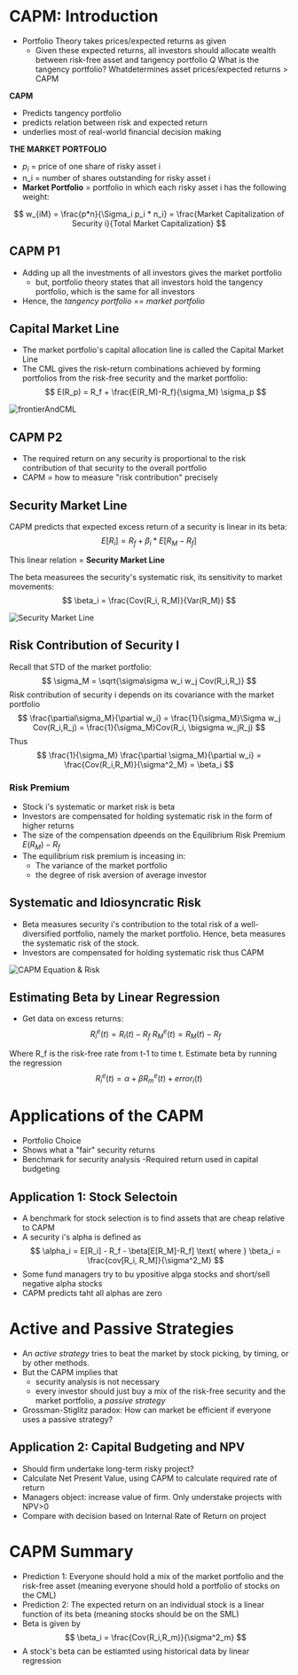 # CAPM: Introduction

- Portfolio Theory takes prices/expected returns as given 
  - Given these expected returns, all investors should allocate wealth between risk-free asset and tangency portfolio
*Q* What is the tangency portfolio? Whatdetermines asset prices/expected returns > CAPM

**CAPM**
- Predicts tangency portfolio 
- predicts relation between risk and expected return
- underlies most of real-world financial decision making

**THE MARKET PORTFOLIO**
- $p_i$ = price of one share of risky asset i
- n_i = number of shares outstanding for risky asset i 
- **Market Portfolio** = portfolio in which each risky asset i has the following weight: 

$$ 
w_{iM} = \frac{p*n}{\Sigma_i p_i * n_i} =  \frac{Market Capitalization of Security i}{Total Market Capitalization}
$$


## CAPM P1
- Adding up all the investments of all investors gives the market portfolio 
  - but, portfolio theory states that all investors hold the tangency portfolio, which is the same for all investors
- Hence, the *tangency portfolio  == market portfolio*

## Capital Market Line
- The market portfolio's capital allocation line is called the Capital Market Line
- The CML gives the risk-return combinations achieved by forming portfolios from the risk-free security and the market portfolio: 
$$ 
E(R_p) = R_f + \frac{E(R_M)-R_f}{\sigma_M} \sigma_p
$$

![frontierAndCML](frontierAndCML.png)

## CAPM P2 
- The required return on any security is proportional to the risk contribution of that security to the overall portfolio 
- CAPM = how to measure "risk contribution" precisely

## Security Market Line
CAPM predicts that expected excess return of a security is linear in its beta: 
$$
E[R_i] = R_f + \beta_i * E[R_M - R_f]
$$

This linear relation = **Security Market Line**

The beta measurees the security's systematic risk, its sensitivity to market movements: 
$$ 
\beta_i = \frac{Cov(R_i, R_M)}{Var(R_M)}
$$

![Security Market Line](picNotes/SecurityMarketLine.png)

## Risk Contribution of Security I
Recall that STD of the market portfolio: 
$$ 
\sigma_M = \sqrt{\sigma\sigma w_i w_j Cov(R_i,R_)}
$$
Risk contribution of security i depends on its covariance with the market portfolio 
$$ 
\frac{\partial\sigma_M}{\partial w_i} = \frac{1}{\sigma_M}\Sigma w_j Cov(R_i,R_j) = \frac{1}{\sigma_M}Cov(R_i, \bigsigma w_jR_j)
$$
Thus
$$
\frac{1}{\sigma_M} \frac{\partial \sigma_M}{\partial w_i} = \frac{Cov(R_i,R_M)}{\sigma^2_M} = \beta_i
$$

### Risk Premium
- Stock i's systematic or market risk is beta
- Investors are compensated for holding systematic risk in the form of higher returns
- The size of the compensation dpeends on the Equilibrium Risk Premium $E(R_M) - R_f$
- The equilibrium risk premium is inceasing in:
    - The variance of the market portfolio
    - the degree of risk aversion of average investor

    
## Systematic and Idiosyncratic Risk
- Beta measures security i's contribution to the total risk of a well-diversified portfolio, namely the market portfolio. 
  Hence, beta measures the systematic risk of the stock.
- Investors are compensated for holding systematic risk thus CAPM

![CAPM Equation & Risk](capmEquation.png)



## Estimating Beta by Linear Regression
- Get data on excess returns: 
$$
R^e_i(t) = R_i(t) - R_f \text{        } R^e_M(t) = R_M(t) - R_f
$$

Where R_f is the risk-free rate from t-1 to time t.
Estimate beta by running the regression 
$$ 
R^e_i(t) = \alpha + \beta R^e_m(t) + error_i(t)
$$


# Applications of the CAPM 
- Portfolio Choice
- Shows what a "fair" security returns
- Benchmark for security analysis 
  -Required return used in capital budgeting


## Application 1: Stock Selectoin 
- A benchmark for stock selection is to find assets that are cheap relative to CAPM 
- A security i's alpha is defined as 
$$
\alpha_i = E[R_i] - R_f - \beta[E[R_M]-R_f] \text{ where } \beta_i = \frac{cov[R_i, R_M]}{\sigma^2_M}
$$
- Some fund managers try to bu ypositive alpga stocks and short/sell negative alpha stocks
- CAPM predicts taht all alphas are zero

# Active and Passive Strategies
- An *active strategy* tries to beat the market by stock picking, by timing, or by other methods.
- But the CAPM implies that 
  - security analysis is not necessary
  - every investor should just buy a mix of the risk-free security and the market portfolio, a *passive strategy*
- Grossman-Stiglitz paradox: How can market be efficient if everyone uses a passive strategy?


## Application 2: Capital Budgeting and NPV
- Should firm undertake long-term risky project?
- Calculate Net Present Value, using CAPM to calculate required rate of return 
- Managers object: increase value of firm. Only understake projects with NPV>0
- Compare with decision based on Internal Rate of Return on project

# CAPM Summary 
- Prediction 1: Everyone should hold a mix of the market portfolio and the risk-free asset (meaning everyone should hold a portfolio 
  of stocks on the CML)
- Prediction 2: The expected return on an individual stock is a linear function of its beta (meaning stocks should be on the SML)
- Beta is given by 
  $$
  \beta_i = \frac{Cov(R_i,R_m)}{\sigma^2_m}
  $$
- A stock's beta can be estiamted using historical data by linear regression
